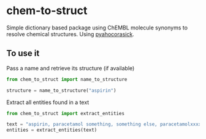# chem-to-struct

Simple dictionary based package using ChEMBL molecule synonyms to resolve chemical structures. Using [pyahocorasick](https://github.com/WojciechMula/pyahocorasick).

## To use it

Pass a name and retrieve its structure (if available)

```python
from chem_to_struct import name_to_structure

structure = name_to_structure("aspirin")
```

Extract all entities found in a text

```python
from chem_to_struct import extract_entities

text = "aspirin, paracetamol something, something else, paracetamolxxxxx, loloparacetamol something"
entities = extract_entities(text)
```
